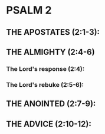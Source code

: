 ---
---
# PSALM 2 
## THE APOSTATES (2:1-3): 
## THE ALMIGHTY (2:4-6) 
###  The Lord\'s response (2:4): 
###  The Lord\'s rebuke (2:5-6): 
## THE ANOINTED (2:7-9): 
## THE ADVICE (2:10-12): 
